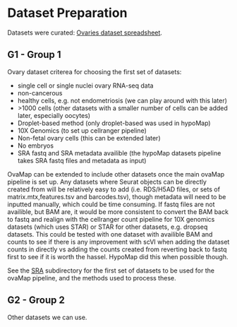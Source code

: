 # Dataset Preparation
Datasets were curated: [Ovaries dataset spreadsheet](https://docs.google.com/spreadsheets/d/1NVvpP0_stbEctTSCzAP7E7L0-xED6YaDVt1cIQiIbXU/edit#gid=0).

## G1 - Group 1
Ovary dataset criterea for choosing the first set of datasets:
- single cell or single nuclei ovary RNA-seq data
- non-cancerous
- healthy cells, e.g. not endometriosis (we can play around with this later)
- \>1000 cells (other datasets with a smaller number of cells can be added later, especially oocytes) 
- Droplet-based method (only droplet-based was used in hypoMap)
- 10X Genomics (to set up cellranger pipeline)
- Non-fetal ovary cells (this can be extended later)
- No embryos
- SRA fastq and SRA metadata availible (the hypoMap datasets pipeline takes SRA fastq files and metadata as input)

OvaMap can be extended to include other datasets once the main ovaMap pipeline is set up. Any datasets where Seurat objects can be directly created from will be relatively easy to add (i.e. RDS/H5AD files, or sets of matrix.mtx,features.tsv and barcodes.tsv), though metadata will need to be inputted manually, which could be time consuming. If fastq files are not availible, but BAM are, it would be more consistent to convert the BAM back to fastq and realign with the cellranger count pipeline for 10X genomics datasets (which uses STAR) or STAR for other datasets, e.g. dropseq datasets. This could be tested with one dataset with availible BAM and counts to see if there is any improvement with scVI when adding the dataset counts in directly vs adding the counts created from reverting back to fastq first to see if it is worth the hassel. HypoMap did this when possible though.

See the [SRA](https://github.com/melparker101/OvaMap/tree/main/dataset_prep/SRA) subdirectory for the first set of datasets to be used for the ovaMap pipeline, and the methods used to process these.

## G2 - Group 2
Other datasets we can use.

